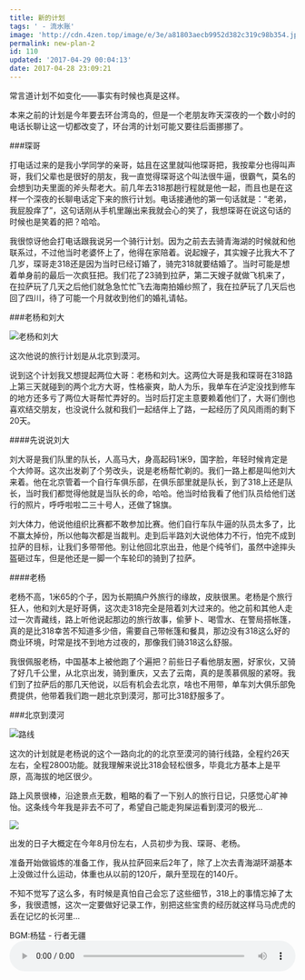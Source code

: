 ```yaml
---
title: 新的计划
tags: ' - 流水账'
image: 'http://cdn.4zen.top/image/e/3e/a81803aecb9952d382c319c98b354.jpg'
permalink: new-plan-2
id: 110
updated: '2017-04-29 00:04:13'
date: 2017-04-28 23:09:21
---
```


常言道计划不如变化——事实有时候也真是这样。

本来之前的计划是今年要去环台湾岛的，但是一个老朋友昨天深夜的一个数小时的电话长聊让这一切都改变了，环台湾的计划可能又要往后面挪挪了。

###琛哥

打电话过来的是我小学同学的亲哥，姑且在这里就叫他琛哥把，我按辈分也得叫声哥，我们父辈也是很好的朋友，我一直觉得琛哥这个叫法很牛逼，很霸气，莫名的会想到功夫里面的斧头帮老大。前几年去318那趟行程就是他一起，而且也是在这样一个深夜的长聊电话定下来的旅行计划。电话接通他的第一句话就是：“老弟，我屁股痒了”，这句话刚从手机里蹦出来我就会心的笑了，我想琛哥在说这句话的时候也是笑着的把？哈哈。

我很惊讶他会打电话跟我说另一个骑行计划。因为之前去去骑青海湖的时候就和他联系过，不过他当时老婆怀上了，他得在家陪着。说起嫂子，其实嫂子比我大不了几岁，琛哥走318还是因为当时已经订婚了，骑完318就要结婚了。当时可能是想着单身前的最后一次疯狂把。我们花了23骑到拉萨，第二天嫂子就做飞机来了，在拉萨玩了几天之后他们就急急忙忙飞去海南拍婚纱照了，我在拉萨玩了几天后也回了四川，待了可能一个月就收到他们的婚礼请帖。

###老杨和刘大

![老杨和刘大](http://cdn.4zen.top/image/e/ac/704c916016c0a77854780db34b91c.jpg)

这次他说的旅行计划是从北京到漠河。

说到这个计划我又想提起两位大哥：老杨和刘大。这两位大哥是我和琛哥在318路上第三天就碰到的两个北方大哥，性格豪爽，助人为乐，我单车在泸定没找到修车的地方还多亏了两位大哥帮忙弄好的。当时后打定主意要赖着他们了，大哥们倒也喜欢结交朋友，也没说什么就和我们一起结伴上了路，一起经历了风风雨雨的剩下20天。

####先说说刘大

刘大哥是我们队里的队长，人高马大，身高起码1米9，国字脸，年轻时候肯定是个大帅哥。这次出发剃了个劳改头，说是老杨帮忙剃的。我们一路上都是叫他刘大来着。他在北京管着一个自行车俱乐部，在俱乐部里就是队长，到了318上还是队长，当时我们都觉得他就是当队长的命，哈哈。他当时给我看了他们队员给他们送行的照片，呼呼啦啦二三十号人，还做了锦旗。

刘大体力，他说他组织比赛都不敢参加比赛。他们自行车队牛逼的队员太多了，比不赢太掉份，所以他每次都是当裁判。走到后半路刘大说他体力不行，怕完不成到拉萨的目标，让我们多带带他。别让他回北京出丑，他是个纯爷们，虽然中途摔头盔砸过车，但是他还是一脚一个车轮印的骑到了拉萨。

####老杨

老杨不高，1米65的个子，因为长期搞户外旅行的缘故，皮肤很黑。老杨是个旅行狂人，他和刘大是好哥俩，这次走318完全是陪着刘大过来的。他之前和其他人走过一次青藏线，路上听他说起那边的旅行故事，偷萝卜、喝雪水、在警局搭帐篷，真的是比318幸苦不知道多少倍，需要自己带帐篷和餐具，那边没有318这么好的商业环境，时常是找不到地方过夜的，那像我们骑318这么舒服。

我很佩服老杨，中国基本上被他跑了个遍把？前些日子看他朋友圈，好家伙，又骑了好几千公里，从北京出发，骑到重庆，又去了云南，真的是羡慕佩服的紧呀。我们到了拉萨后的那几天他说，以后有机会去北京，啥也不用带，单车刘大俱乐部免费提供，他带着我们跑一趟北京到漠河，那可比318舒服多了。

###北京到漠河

![路线](http://cdn.4zen.top/image/b/c3/e6700176f000a41015de17c91e80d.JPEG)

这次的计划就是老杨说的这个一路向北的的北京至漠河的骑行线路，全程约26天左右，全程2800功能。就我理解来说比318会轻松很多，毕竟北方基本上是平原，高海拔的地区很少。

路上风景很棒，沿途景点无数，粗略的看了一下别人的旅行日记，只感觉心旷神怡。这条线今年我是非去不可了，希望自己能走狗屎运看到漠河的极光...

![](http://cdn.4zen.top/image/1/0c/fd26531eec83a45def499485d28ea.jpeg)

出发的日子大概定在今年8月份左右，人员初步为我、琛哥、老杨。

准备开始做锻炼的准备工作，我从拉萨回来后2年了，除了上次去青海湖环湖基本上没做过什么运动，体重也从以前的120斤，飙升至现在的140斤。

不知不觉写了这么多，有时候是真怕自己会忘了这些细节，318上的事情忘掉了太多，我很遗憾，这次一定要做好记录工作，别把这些宝贵的经历就这样马马虎虎的丢在记忆的长河里...

BGM:杨猛 - 行者无疆
<audio class="wp-audio-shortcode" id="artbgm" loop="1" preload="auto" style="width: 100%;" controls="controls" src="http://cdn.4zen.top/%E6%9D%A8%E7%8C%9B%20-%20%E8%A1%8C%E8%80%85%E6%97%A0%E7%96%86.mp3"></audio>
